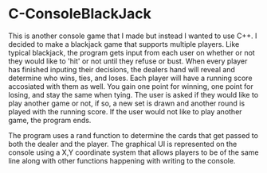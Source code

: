 # C-ConsoleBlackJack
This is another console game that I made but instead I wanted to use C++. I decided to make a blackjack game that supports multiple players. Like typical blackjack, the program gets input from each user on whether or not they would like to 'hit' or not until they refuse or bust. When every player has finished inputing their decisions, the dealers hand will reveal and determine who wins, ties, and loses. Each player will have a running score accosiated with them as well. You gain one point for winning, one point for losing, and stay the same when tying. The user is asked if they would like to play another game or not, if so, a new set is drawn and another round is played with the running score. If the user would not like to play another game, the program ends.

The program uses a rand function to determine the cards that get passed to both the dealer and the player. The graphical UI is represented on the console using a X,Y coordinate system that allows players to be of the same line along with other functions happening with writing to the console.
